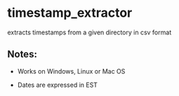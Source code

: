 # timestamp_extractor
extracts timestamps from a given directory in csv format

## Notes:
* Works on Windows, Linux or Mac OS

* Dates are expressed in EST
